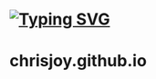 <h1><a href="https://git.io/typing-svg"><img src="https://readme-typing-svg.demolab.com?font=Fira+Code&pause=1000&color=F7353D&random=false&width=435&lines=Hi%2C+welcome+to+my+portfolio+page%E2%98%BA%EF%B8%8F" alt="Typing SVG" /></a></h1>

# chrisjoy.github.io

